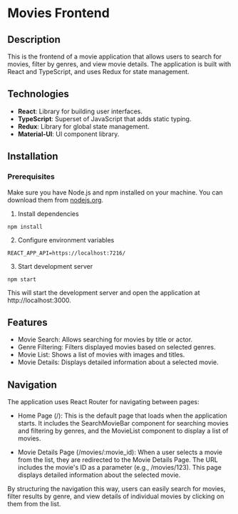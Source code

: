 # Movies Frontend

## Description

This is the frontend of a movie application that allows users to search for movies, filter by genres, and view movie details. The application is built with React and TypeScript, and uses Redux for state management.

## Technologies

- **React**: Library for building user interfaces.
- **TypeScript**: Superset of JavaScript that adds static typing.
- **Redux**: Library for global state management.
- **Material-UI**: UI component library.

## Installation

### Prerequisites

Make sure you have Node.js and npm installed on your machine. You can download them from [nodejs.org](https://nodejs.org/).

1. Install dependencies
```
npm install
```

2. Configure environment variables
```
REACT_APP_API=https://localhost:7216/
```

3. Start development server

```
npm start
```

This will start the development server and open the application at http://localhost:3000.


## Features
- Movie Search: Allows searching for movies by title or actor.
- Genre Filtering: Filters displayed movies based on selected genres.
- Movie List: Shows a list of movies with images and titles.
- Movie Details: Displays detailed information about a selected movie.

## Navigation

The application uses React Router for navigating between pages:

- Home Page (/): This is the default page that loads when the application starts. It includes the SearchMovieBar component for searching movies and filtering by genres, and the MovieList component to display a list of movies.

- Movie Details Page (/movies/:movie_id): When a user selects a movie from the list, they are redirected to the Movie Details Page. The URL includes the movie's ID as a parameter (e.g., /movies/123). This page displays detailed information about the selected movie.

By structuring the navigation this way, users can easily search for movies, filter results by genre, and view details of individual movies by clicking on them from the list.